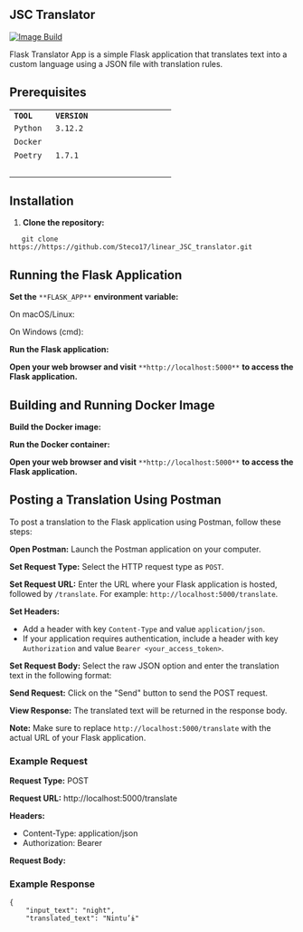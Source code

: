 ## JSC Translator
[![Image Build](https://github.com/Steco17/app-jsc-translator-be/actions/workflows/build.yaml/badge.svg)](https://github.com/Steco17/app-jsc-translator-be/actions/workflows/build.yaml)

Flask Translator App is a simple Flask application that translates text into a custom language using a JSON file with translation rules.

## Prerequisites

<table><tbody><tr><td><code><strong>TOOL &nbsp;&nbsp;</strong></code></td><td><code><strong>VERSION &nbsp; &nbsp; &nbsp; &nbsp; &nbsp; &nbsp; &nbsp; &nbsp;&nbsp;</strong></code></td></tr><tr><td><code>Python&nbsp;</code></td><td><code>3.12.2 &nbsp; &nbsp; &nbsp; &nbsp; &nbsp; &nbsp; &nbsp; &nbsp; &nbsp;</code></td></tr><tr><td><code>Docker</code></td><td>&nbsp;</td></tr><tr><td><code>Poetry</code></td><td><code>1.7.1</code></td></tr><tr><td>&nbsp;</td><td>&nbsp;</td></tr></tbody></table>

## Installation

1.  **Clone the repository:**

```
   git clone https://https://github.com/Steco17/linear_JSC_translator.git
```

## Running the Flask Application

**Set the** `**FLASK_APP**` **environment variable:**

On macOS/Linux:

On Windows (cmd):

**Run the Flask application:**

**Open your web browser and visit** `**http://localhost:5000**` **to access the Flask application.**

## Building and Running Docker Image

**Build the Docker image:**

**Run the Docker container:**

**Open your web browser and visit** `**http://localhost:5000**` **to access the Flask application.**

## Posting a Translation Using Postman

To post a translation to the Flask application using Postman, follow these steps:

**Open Postman:** Launch the Postman application on your computer.

**Set Request Type:** Select the HTTP request type as `POST`.

**Set Request URL:** Enter the URL where your Flask application is hosted, followed by `/translate`. For example: `http://localhost:5000/translate`.

**Set Headers:**

- Add a header with key `Content-Type` and value `application/json`.
- If your application requires authentication, include a header with key `Authorization` and value `Bearer <your_access_token>`.

**Set Request Body:** Select the raw JSON option and enter the translation text in the following format:

**Send Request:** Click on the "Send" button to send the POST request.

**View Response:** The translated text will be returned in the response body.

**Note:** Make sure to replace `http://localhost:5000/translate` with the actual URL of your Flask application.

### Example Request

**Request Type:** POST

**Request URL:** http://localhost:5000/translate

**Headers:**

- Content-Type: application/json
- Authorization: Bearer

**Request Body:**

### Example Response

```
{
    "input_text": "night",
    "translated_text": "Nintu’ɨ"
```
